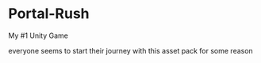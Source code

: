 # Portal-Rush
My #1 Unity Game

everyone seems to start their journey with this asset pack for some reason
